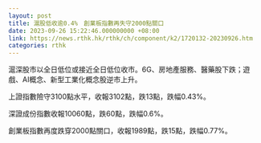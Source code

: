 ```yaml
---
layout: post
title: 滬股低收逾0.4%　創業板指數再失守2000點關口
date: 2023-09-26 15:22:46.000000000 +08:00
link: https://news.rthk.hk/rthk/ch/component/k2/1720132-20230926.htm
categories: rthk
---
```


滬深股市以全日低位或接近全日低位收市。6G、房地產服務、醫藥股下跌；遊戲、AI概念、新型工業化概念股逆市上升。

上證指數險守3100點水平，收報3102點，跌13點，跌幅0.43%。

深證成份指數收報10060點，跌60點，跌幅0.6%。

創業板指數再度跌穿2000點關口，收報1989點，跌15點，跌幅0.77%。

